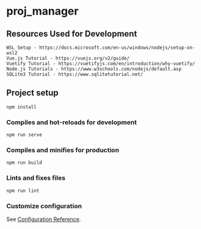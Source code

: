 # proj_manager

## Resources Used for Development
```
WSL Setup - https://docs.microsoft.com/en-us/windows/nodejs/setup-on-wsl2
Vue.js Tutorial - https://vuejs.org/v2/guide/
Vuetify Tutorial - https://vuetifyjs.com/en/introduction/why-vuetify/
Node.js Tutorials - https://www.w3schools.com/nodejs/default.asp
SQLite3 Tutorial - https://www.sqlitetutorial.net/

```

## Project setup
```
npm install
```

### Compiles and hot-reloads for development
```
npm run serve
```

### Compiles and minifies for production
```
npm run build
```

### Lints and fixes files
```
npm run lint
```

### Customize configuration
See [Configuration Reference](https://cli.vuejs.org/config/).

